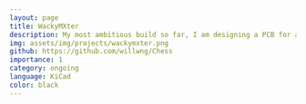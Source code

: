 ```yaml
---
layout: page
title: WackyMXter
description: My most ambitious build so far, I am designing a PCB for a split keyboard with an nRF52840 microcontroller. Stay tuned!
img: assets/img/projects/wackymxter.png
github: https://github.com/willwng/Chess
importance: 1
category: ongoing
language: KiCad
color: black
---
```

